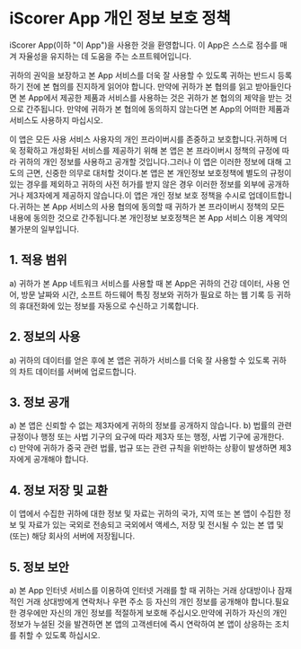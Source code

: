 # iScorer App 개인 정보 보호 정책

iScorer App(이하 "이 App")을 사용한 것을 환영합니다. 이 App은 스스로 점수를 매겨 자율성을 유지하는 데 도움을 주는 소프트웨어입니다.

귀하의 권익을 보장하고 본 App 서비스를 더욱 잘 사용할 수 있도록 귀하는 반드시 등록하기 전에 본 협의를 진지하게 읽어야 합니다. 만약에 귀하가 본 협의를 읽고 받아들인다면 본 App에서 제공한 제품과 서비스를 사용하는 것은 귀하가 본 협의의 제약을 받는 것으로 간주됩니다. 만약에 귀하가 본 협의에 동의하지 않는다면 본 App의 어떠한 제품과 서비스도 사용하지 마십시오.

이 앱은 모든 사용 서비스 사용자의 개인 프라이버시를 존중하고 보호합니다.귀하께 더욱 정확하고 개성화된 서비스를 제공하기 위해 본 앱은 본 프라이버시 정책의 규정에 따라 귀하의 개인 정보를 사용하고 공개할 것입니다.그러나 이 앱은 이러한 정보에 대해 고도의 근면, 신중한 의무로 대처할 것이다.본 앱은 본 개인정보 보호정책에 별도의 규정이 있는 경우를 제외하고 귀하의 사전 허가를 받지 않은 경우 이러한 정보를 외부에 공개하거나 제3자에게 제공하지 않습니다.이 앱은 개인 정보 보호 정책을 수시로 업데이트합니다.귀하는 본 App 서비스의 사용 협의에 동의할 때 귀하가 본 프라이버시 정책의 모든 내용에 동의한 것으로 간주됩니다.본 개인정보 보호정책은 본 App 서비스 이용 계약의 불가분의 일부입니다.

## 1. 적용 범위
a) 귀하가 본 App 네트워크 서비스를 사용할 때 본 App은 귀하의 건강 데이터, 사용 언어, 방문 날짜와 시간, 소프트 하드웨어 특징 정보와 귀하가 필요로 하는 웹 기록 등 귀하의 휴대전화에 있는 정보를 자동으로 수신하고 기록합니다.

## 2. 정보의 사용
a) 귀하의 데이터를 얻은 후에 본 앱은 귀하가 서비스를 더욱 잘 사용할 수 있도록 귀하의 차트 데이터를 서버에 업로드합니다.

## 3. 정보 공개
a) 본 앱은 신뢰할 수 없는 제3자에게 귀하의 정보를 공개하지 않습니다.
b) 법률의 관련 규정이나 행정 또는 사법 기구의 요구에 따라 제3자 또는 행정, 사법 기구에 공개한다.
c) 만약에 귀하가 중국 관련 법률, 법규 또는 관련 규칙을 위반하는 상황이 발생하면 제3자에게 공개해야 합니다.

## 4. 정보 저장 및 교환
이 앱에서 수집한 귀하에 대한 정보 및 자료는 귀하의 국가, 지역 또는 본 앱이 수집한 정보 및 자료가 있는 국외로 전송되고 국외에서 액세스, 저장 및 전시될 수 있는 본 앱 및 (또는) 해당 회사의 서버에 저장됩니다.

## 5. 정보 보안
a) 본 App 인터넷 서비스를 이용하여 인터넷 거래를 할 때 귀하는 거래 상대방이나 잠재적인 거래 상대방에게 연락처나 우편 주소 등 자신의 개인 정보를 공개해야 합니다.필요한 경우에만 자신의 개인 정보를 적절하게 보호해 주십시오.만약에 귀하가 자신의 개인 정보가 누설된 것을 발견하면 본 앱의 고객센터에 즉시 연락하여 본 앱이 상응하는 조치를 취할 수 있도록 하십시오.
